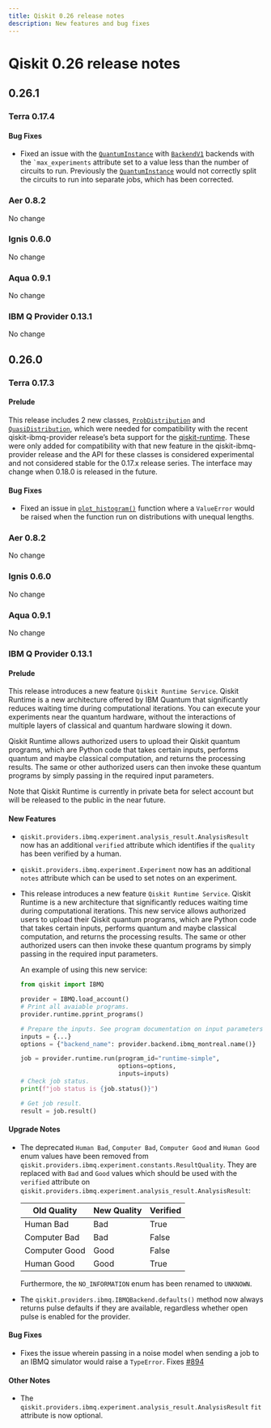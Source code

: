 ```yaml
---
title: Qiskit 0.26 release notes
description: New features and bug fixes
---
```


# Qiskit 0.26 release notes

## 0.26.1

<span id="release-notes-0-17-4" />

<span id="id260" />

### Terra 0.17.4

<span id="release-notes-0-17-4-bug-fixes" />

<span id="id261" />

#### Bug Fixes

*   Fixed an issue with the [`QuantumInstance`](/api/qiskit/0.46/qiskit.utils.QuantumInstance "qiskit.utils.QuantumInstance") with [`BackendV1`](/api/qiskit/0.45/qiskit.providers.BackendV1 "qiskit.providers.BackendV1") backends with the `` `max_experiments `` attribute set to a value less than the number of circuits to run. Previously the [`QuantumInstance`](/api/qiskit/0.46/qiskit.utils.QuantumInstance "qiskit.utils.QuantumInstance") would not correctly split the circuits to run into separate jobs, which has been corrected.

<span id="id262" />

### Aer 0.8.2

No change

<span id="id263" />

### Ignis 0.6.0

No change

<span id="aqua-0-9-1" />

### Aqua 0.9.1

No change

<span id="ibm-q-provider-0-13-1" />

### IBM Q Provider 0.13.1

No change

<span id="qiskit-0-26-0" />

## 0.26.0

<span id="terra-0-17-3" />

<span id="release-notes-0-17-3" />

### Terra 0.17.3

<span id="release-notes-0-17-3-prelude" />

<span id="id264" />

#### Prelude

This release includes 2 new classes, [`ProbDistribution`](/api/qiskit/0.45/qiskit.result.ProbDistribution "qiskit.result.ProbDistribution") and [`QuasiDistribution`](/api/qiskit/0.45/qiskit.result.QuasiDistribution "qiskit.result.QuasiDistribution"), which were needed for compatibility with the recent qiskit-ibmq-provider release’s beta support for the [qiskit-runtime](https://github.com/Qiskit-Partners/qiskit-runtime). These were only added for compatibility with that new feature in the qiskit-ibmq-provider release and the API for these classes is considered experimental and not considered stable for the 0.17.x release series. The interface may change when 0.18.0 is released in the future.

<span id="release-notes-0-17-3-bug-fixes" />

<span id="id265" />

#### Bug Fixes

*   Fixed an issue in [`plot_histogram()`](/api/qiskit/0.45/qiskit.visualization.plot_histogram "qiskit.visualization.plot_histogram") function where a `ValueError` would be raised when the function run on distributions with unequal lengths.

<span id="id266" />

### Aer 0.8.2

No change

<span id="id267" />

### Ignis 0.6.0

No change

<span id="id268" />

### Aqua 0.9.1

No change

<span id="id269" />

### IBM Q Provider 0.13.1

<span id="release-notes-ibmq-0-13-0-prelude" />

<span id="id270" />

#### Prelude

This release introduces a new feature `Qiskit Runtime Service`. Qiskit Runtime is a new architecture offered by IBM Quantum that significantly reduces waiting time during computational iterations. You can execute your experiments near the quantum hardware, without the interactions of multiple layers of classical and quantum hardware slowing it down.

Qiskit Runtime allows authorized users to upload their Qiskit quantum programs, which are Python code that takes certain inputs, performs quantum and maybe classical computation, and returns the processing results. The same or other authorized users can then invoke these quantum programs by simply passing in the required input parameters.

Note that Qiskit Runtime is currently in private beta for select account but will be released to the public in the near future.

<span id="release-notes-ibmq-0-13-0-new-features" />

<span id="id271" />

#### New Features

*   `qiskit.providers.ibmq.experiment.analysis_result.AnalysisResult` now has an additional `verified` attribute which identifies if the `quality` has been verified by a human.

*   `qiskit.providers.ibmq.experiment.Experiment` now has an additional `notes` attribute which can be used to set notes on an experiment.

*   This release introduces a new feature `Qiskit Runtime Service`. Qiskit Runtime is a new architecture that significantly reduces waiting time during computational iterations. This new service allows authorized users to upload their Qiskit quantum programs, which are Python code that takes certain inputs, performs quantum and maybe classical computation, and returns the processing results. The same or other authorized users can then invoke these quantum programs by simply passing in the required input parameters.

    An example of using this new service:

    ```python
    from qiskit import IBMQ

    provider = IBMQ.load_account()
    # Print all avaiable programs.
    provider.runtime.pprint_programs()

    # Prepare the inputs. See program documentation on input parameters.
    inputs = {...}
    options = {"backend_name": provider.backend.ibmq_montreal.name()}

    job = provider.runtime.run(program_id="runtime-simple",
                               options=options,
                               inputs=inputs)
    # Check job status.
    print(f"job status is {job.status()}")

    # Get job result.
    result = job.result()
    ```

<span id="release-notes-ibmq-0-13-0-upgrade-notes" />

<span id="id272" />

#### Upgrade Notes

*   The deprecated `Human Bad`, `Computer Bad`, `Computer Good` and `Human Good` enum values have been removed from `qiskit.providers.ibmq.experiment.constants.ResultQuality`. They are replaced with `Bad` and `Good` values which should be used with the `verified` attribute on `qiskit.providers.ibmq.experiment.analysis_result.AnalysisResult`:

    | Old Quality   | New Quality | Verified |
    | ------------- | ----------- | -------- |
    | Human Bad     | Bad         | True     |
    | Computer Bad  | Bad         | False    |
    | Computer Good | Good        | False    |
    | Human Good    | Good        | True     |

    Furthermore, the `NO_INFORMATION` enum has been renamed to `UNKNOWN`.

*   The `qiskit.providers.ibmq.IBMQBackend.defaults()` method now always returns pulse defaults if they are available, regardless whether open pulse is enabled for the provider.

<span id="release-notes-ibmq-0-13-0-bug-fixes" />

<span id="id273" />

#### Bug Fixes

*   Fixes the issue wherein passing in a noise model when sending a job to an IBMQ simulator would raise a `TypeError`. Fixes [#894](https://github.com/Qiskit/qiskit-ibmq-provider/issues/894)

<span id="release-notes-ibmq-0-13-0-other-notes" />

<span id="id275" />

#### Other Notes

*   The `qiskit.providers.ibmq.experiment.analysis_result.AnalysisResult` `fit` attribute is now optional.

<span id="qiskit-0-25-4" />